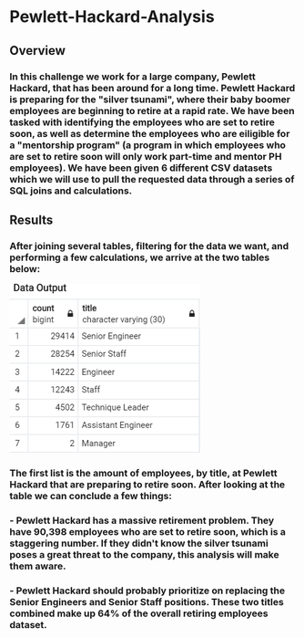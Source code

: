 # Pewlett-Hackard-Analysis

## Overview

### In this challenge we work for a large company, Pewlett Hackard, that has been around for a long time. Pewlett Hackard is preparing for the "silver tsunami", where their baby boomer employees are beginning to retire at a rapid rate. We have been tasked with identifying the employees who are set to retire soon, as well as determine the employees who are eiligible for a "mentorship program" (a program in which employees who are set to retire soon will only work part-time and mentor PH employees). We have been given 6 different CSV datasets which we will use to pull the requested data through a series of SQL joins and calculations.

## Results

### After joining several tables, filtering for the data we want, and performing a few calculations, we arrive at the two tables below:
![](https://github.com/christianhargett/Pewlett-Hackard-Analysis/blob/master/Retiring_titles.png)

### The first list is the amount of employees, by title, at Pewlett Hackard that are preparing to retire soon. After looking at the table we can conclude a few things:

### - Pewlett Hackard has a massive retirement problem. They have 90,398 employees who are set to retire soon, which is a staggering number. If they didn't know the silver tsunami poses a great threat to the company, this analysis will make them aware.

### - Pewlett Hackard should probably prioritize on replacing the Senior Engineers and Senior Staff positions. These two titles combined make up 64% of the overall retiring employees dataset. 

